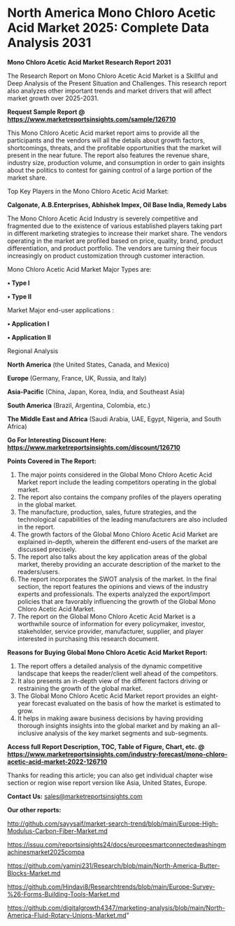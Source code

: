 # North America Mono Chloro Acetic Acid Market 2025: Complete Data Analysis 2031

<strong>Mono Chloro Acetic Acid Market Research Report 2031</strong>

The Research Report on Mono Chloro Acetic Acid Market is a Skillful and Deep Analysis of the Present Situation and Challenges. This research report also analyzes other important trends and market drivers that will affect market growth over 2025-2031.

<strong>Request Sample Report @ <a href=https://www.marketreportsinsights.com/sample/126710>https://www.marketreportsinsights.com/sample/126710</a></strong>

This Mono Chloro Acetic Acid market report aims to provide all the participants and the vendors will all the details about growth factors, shortcomings, threats, and the profitable opportunities that the market will present in the near future. The report also features the revenue share, industry size, production volume, and consumption in order to gain insights about the politics to contest for gaining control of a large portion of the market share.

Top Key Players in the Mono Chloro Acetic Acid Market:

<strong>Calgonate, A.B.Enterprises, Abhishek Impex, Oil Base India, Remedy Labs</strong>

The Mono Chloro Acetic Acid Industry is severely competitive and fragmented due to the existence of various established players taking part in different marketing strategies to increase their market share. The vendors operating in the market are profiled based on price, quality, brand, product differentiation, and product portfolio. The vendors are turning their focus increasingly on product customization through customer interaction.

Mono Chloro Acetic Acid Market Major Types are:

<strong>• Type I

• Type II</strong>

Market Major end-user applications :

<strong>• Application I

• Application II</strong>

Regional Analysis

</u><strong><b>North America</b></strong> (the United States, Canada, and Mexico)

<strong><b>Europe </b></strong>(Germany, France, UK, Russia, and Italy)

<strong><b>Asia-Pacific</b></strong> (China, Japan, Korea, India, and Southeast Asia)

<strong><b>South America</b></strong> (Brazil, Argentina, Colombia, etc.)

<strong><b>The Middle East and Africa</b></strong> (Saudi Arabia, UAE, Egypt, Nigeria, and South Africa)

<strong>Go For Interesting Discount Here: <a href=https://www.marketreportsinsights.com/discount/126710>https://www.marketreportsinsights.com/discount/126710</a></strong>

<strong>Points Covered in The Report:</strong>
<ol>
  <li>The major points considered in the Global Mono Chloro Acetic Acid Market report include the leading competitors operating in the global market.</li>
  <li>The report also contains the company profiles of the players operating in the global market.</li>
  <li>The manufacture, production, sales, future strategies, and the technological capabilities of the leading manufacturers are also included in the report.</li>
  <li>The growth factors of the Global Mono Chloro Acetic Acid Market are explained in-depth, wherein the different end-users of the market are discussed precisely.</li>
  <li>The report also talks about the key application areas of the global market, thereby providing an accurate description of the market to the readers/users.</li>
  <li>The report incorporates the SWOT analysis of the market. In the final section, the report features the opinions and views of the industry experts and professionals. The experts analyzed the export/import policies that are favorably influencing the growth of the Global Mono Chloro Acetic Acid Market.</li>
  <li>The report on the Global Mono Chloro Acetic Acid Market is a worthwhile source of information for every policymaker, investor, stakeholder, service provider, manufacturer, supplier, and player interested in purchasing this research document.</li>
</ol>
<strong>Reasons for Buying Global Mono Chloro Acetic Acid Market Report:</strong>

<ol>
  <li>The report offers a detailed analysis of the dynamic competitive landscape that keeps the reader/client well ahead of the competitors.</li>
  <li>It also presents an in-depth view of the different factors driving or restraining the growth of the global market.</li>
  <li>The Global Mono Chloro Acetic Acid Market report provides an eight-year forecast evaluated on the basis of how the market is estimated to grow.</li>
  <li>It helps in making aware business decisions by having providing thorough insights insights into the global market and by making an all-inclusive analysis of the key market segments and sub-segments.</li>
</ol>
<strong>Access full Report Description, TOC, Table of Figure, Chart, etc. @ <a href=https://www.marketreportsinsights.com/industry-forecast/mono-chloro-acetic-acid-market-2022-126710>https://www.marketreportsinsights.com/industry-forecast/mono-chloro-acetic-acid-market-2022-126710</a></strong>


Thanks for reading this article; you can also get individual chapter wise section or region wise report version like Asia, United States, Europe.

<strong>Contact Us:</strong>
sales@marketreportsinsights.com

<strong>Our other reports:</strong>

<a href=http://github.com/sayysaif/market-search-trend/blob/main/Europe-High-Modulus-Carbon-Fiber-Market.md>http://github.com/sayysaif/market-search-trend/blob/main/Europe-High-Modulus-Carbon-Fiber-Market.md</a>

<a href=https://issuu.com/reportsinsights24/docs/europesmartconnectedwashingmachinesmarket2025compa>https://issuu.com/reportsinsights24/docs/europesmartconnectedwashingmachinesmarket2025compa</a>

<a href=https://github.com/yamini231/Research/blob/main/North-America-Butter-Blocks-Market.md>https://github.com/yamini231/Research/blob/main/North-America-Butter-Blocks-Market.md</a>

<a href=https://github.com/Hindavi8/Researchtrends/blob/main/Europe-Survey-%26-Forms-Building-Tools-Market.md>https://github.com/Hindavi8/Researchtrends/blob/main/Europe-Survey-%26-Forms-Building-Tools-Market.md</a>

<a href=https://github.com/digitalgrowth4347/marketing-analysis/blob/main/North-America-Fluid-Rotary-Unions-Market.md>https://github.com/digitalgrowth4347/marketing-analysis/blob/main/North-America-Fluid-Rotary-Unions-Market.md</a>"
